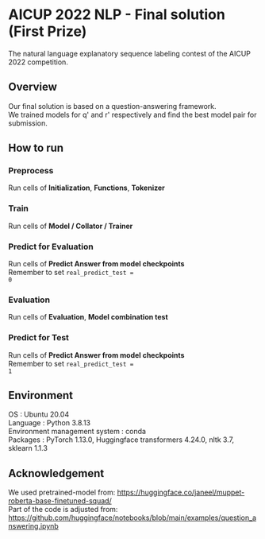 # AICUP 2022 NLP - Final solution (First Prize)
The natural language explanatory sequence labeling contest of the AICUP 2022 competition.

## Overview
Our final solution is based on a question-answering framework.<br />
We trained models for q' and r' respectively and find the best model pair for submission.

## How to run
### Preprocess
Run cells of **Initialization**, **Functions**, **Tokenizer**
### Train
Run cells of **Model / Collator / Trainer**
### Predict for Evaluation
Run cells of **Predict Answer from model checkpoints**<br />
Remember to set <code>real_predict_test = 0</code>
### Evaluation
Run cells of **Evaluation**, **Model combination test**
### Predict for Test
Run cells of **Predict Answer from model checkpoints**<br />
Remember to set <code>real_predict_test = 1</code>

## Environment
OS : Ubuntu 20.04<br />
Language : Python 3.8.13<br />
Environment management system : conda<br />
Packages : PyTorch 1.13.0, Huggingface transformers 4.24.0, nltk 3.7, sklearn 1.1.3<br />

## Acknowledgement
We used pretrained-model from: <https://huggingface.co/janeel/muppet-roberta-base-finetuned-squad/><br />
Part of the code is adjusted from: <https://github.com/huggingface/notebooks/blob/main/examples/question_answering.ipynb>
